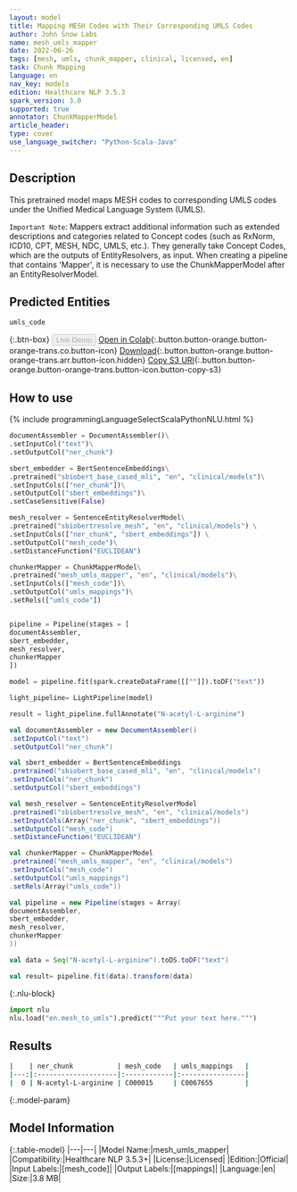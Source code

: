 ```yaml
---
layout: model
title: Mapping MESH Codes with Their Corresponding UMLS Codes
author: John Snow Labs
name: mesh_umls_mapper
date: 2022-06-26
tags: [mesh, umls, chunk_mapper, clinical, licensed, en]
task: Chunk Mapping
language: en
nav_key: models
edition: Healthcare NLP 3.5.3
spark_version: 3.0
supported: true
annotator: ChunkMapperModel
article_header:
type: cover
use_language_switcher: "Python-Scala-Java"
---
```


## Description

This pretrained model maps MESH codes to corresponding UMLS codes under the Unified Medical Language System (UMLS).

`Important Note`: Mappers extract additional information such as extended descriptions and categories related to Concept codes (such as RxNorm, ICD10, CPT, MESH, NDC, UMLS, etc.). They generally take Concept Codes, which are the outputs of EntityResolvers, as input. When creating a pipeline that contains 'Mapper', it is necessary to use the ChunkMapperModel after an EntityResolverModel.

## Predicted Entities

`umls_code`

{:.btn-box}
<button class="button button-orange" disabled>Live Demo</button>
[Open in Colab](https://colab.research.google.com/github/JohnSnowLabs/spark-nlp-workshop/blob/master/tutorials/Certification_Trainings/Healthcare/26.Chunk_Mapping.ipynb){:.button.button-orange.button-orange-trans.co.button-icon}
[Download](https://s3.amazonaws.com/auxdata.johnsnowlabs.com/clinical/models/mesh_umls_mapper_en_3.5.3_3.0_1656281333787.zip){:.button.button-orange.button-orange-trans.arr.button-icon.hidden}
[Copy S3 URI](s3://auxdata.johnsnowlabs.com/clinical/models/mesh_umls_mapper_en_3.5.3_3.0_1656281333787.zip){:.button.button-orange.button-orange-trans.button-icon.button-copy-s3}

## How to use



<div class="tabs-box" markdown="1">
{% include programmingLanguageSelectScalaPythonNLU.html %}

```python
documentAssembler = DocumentAssembler()\
.setInputCol("text")\
.setOutputCol("ner_chunk")

sbert_embedder = BertSentenceEmbeddings\
.pretrained("sbiobert_base_cased_mli", "en", "clinical/models")\
.setInputCols(["ner_chunk"])\
.setOutputCol("sbert_embeddings")\
.setCaseSensitive(False)

mesh_resolver = SentenceEntityResolverModel\
.pretrained("sbiobertresolve_mesh", "en", "clinical/models") \
.setInputCols(["ner_chunk", "sbert_embeddings"]) \
.setOutputCol("mesh_code")\
.setDistanceFunction("EUCLIDEAN")

chunkerMapper = ChunkMapperModel\
.pretrained("mesh_umls_mapper", "en", "clinical/models")\
.setInputCols(["mesh_code"])\
.setOutputCol("umls_mappings")\
.setRels(["umls_code"])


pipeline = Pipeline(stages = [
documentAssembler,
sbert_embedder,
mesh_resolver,
chunkerMapper
])

model = pipeline.fit(spark.createDataFrame([[""]]).toDF("text"))

light_pipeline= LightPipeline(model)

result = light_pipeline.fullAnnotate("N-acetyl-L-arginine")
```
```scala
val documentAssembler = new DocumentAssembler()
.setInputCol("text")
.setOutputCol("ner_chunk")

val sbert_embedder = BertSentenceEmbeddings
.pretrained("sbiobert_base_cased_mli", "en", "clinical/models")
.setInputCols("ner_chunk")
.setOutputCol("sbert_embeddings")

val mesh_resolver = SentenceEntityResolverModel
.pretrained("sbiobertresolve_mesh", "en", "clinical/models")
.setInputCols(Array("ner_chunk", "sbert_embeddings"))
.setOutputCol("mesh_code")
.setDistanceFunction("EUCLIDEAN")

val chunkerMapper = ChunkMapperModel
.pretrained("mesh_umls_mapper", "en", "clinical/models")
.setInputCols("mesh_code")
.setOutputCol("umls_mappings")
.setRels(Array("umls_code"))

val pipeline = new Pipeline(stages = Array(
documentAssembler,
sbert_embedder,
mesh_resolver,
chunkerMapper
))

val data = Seq("N-acetyl-L-arginine").toDS.toDF("text")

val result= pipeline.fit(data).transform(data)
```


{:.nlu-block}
```python
import nlu
nlu.load("en.mesh_to_umls").predict("""Put your text here.""")
```

</div>

## Results

```bash
|    | ner_chunk           | mesh_code   | umls_mappings   |
|---:|:--------------------|:------------|:----------------|
|  0 | N-acetyl-L-arginine | C000015     | C0067655        |
```

{:.model-param}
## Model Information

{:.table-model}
|---|---|
|Model Name:|mesh_umls_mapper|
|Compatibility:|Healthcare NLP 3.5.3+|
|License:|Licensed|
|Edition:|Official|
|Input Labels:|[mesh_code]|
|Output Labels:|[mappings]|
|Language:|en|
|Size:|3.8 MB|